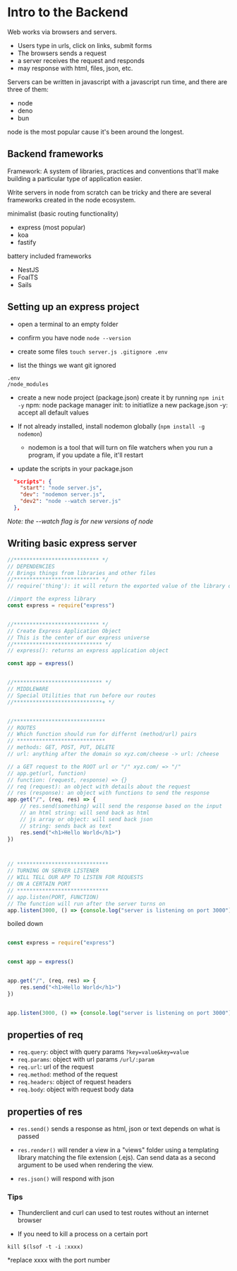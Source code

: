 # Intro to the Backend

Web works via browsers and servers.

- Users type in urls, click on links, submit forms
- The browsers sends a request
- a server receives the request and responds
- may response with html, files, json, etc.

Servers can be written in javascript with a javascript run time, and there are three of them:

- node
- deno
- bun

node is the most popular cause it's been around the longest.

## Backend frameworks

Framework: A system of libraries, practices and conventions that'll make building a particular type of application easier.

Write servers in node from scratch can be tricky and there are several frameworks created in the node ecosystem.

minimalist (basic routing functionality)
- express (most popular)
- koa
- fastify

battery included frameworks
- NestJS
- FoalTS
- Sails

## Setting up an express project

- open a terminal to an empty folder

- confirm you have node `node --version`

- create some files `touch server.js .gitignore .env`

- list the things we want git ignored

```
.env
/node_modules
```

- create a new node project (package.json) create it by running `npm init -y`
    npm: node package manager
    init: to initiatlize a new package.json
    -y: accept all default values

- If not already installed, install nodemon globally (`npm install -g nodemon`)
    - nodemon is a tool that will turn on file watchers when you run a program, if you update a file, it'll restart

- update the scripts in your package.json

```json
  "scripts": {
    "start": "node server.js",
    "dev": "nodemon server.js",
    "dev2": "node --watch server.js"
  },
```

_Note: the --watch flag is for new versions of node_

## Writing basic express server

```js
//*************************** */
// DEPENDENCIES
// Brings things from libraries and other files
//*************************** */
// require('thing'): it will return the exported value of the library or file we specify

//import the express library
const express = require("express")


//*************************** */
// Create Express Application Object
// This is the center of our express universe
//**************************** */
// express(): returns an express application object

const app = express()


//**************************** */
// MIDDLEWARE
// Special Utilities that run before our routes
//****************************+ */


//*****************************
// ROUTES
// Which function should run for differnt (method/url) pairs
// ****************************
// methods: GET, POST, PUT, DELETE
// url: anything after the domain so xyz.com/cheese -> url: /cheese

// a GET request to the ROOT url or "/" xyz.com/ => "/"
// app.get(url, function)
// function: (request, response) => {}
// req (request): an object with details about the request
// res (response): an object with functions to send the response
app.get("/", (req, res) => {
    // res.send(something) will send the response based on the input
    // an html string: will send back as html
    // js array or object: will send back json
    // string: sends back as text
    res.send("<h1>Hello World</h1>")
})



// *****************************
// TURNING ON SERVER LISTENER
// WILL TELL OUR APP TO LISTEN FOR REQUESTS
// ON A CERTAIN PORT
// *****************************
// app.listen(PORT, FUNCTION)
// The function will run after the server turns on
app.listen(3000, () => {console.log("server is listening on port 3000")})
```

boiled down

```js

const express = require("express")


const app = express()


app.get("/", (req, res) => {
    res.send("<h1>Hello World</h1>")
})


app.listen(3000, () => {console.log("server is listening on port 3000")})
```

## properties of req

- `req.query`: object with query params `?key=value&key=value`
- `req.params`: object with url params `/url/:param`
- `req.url`: url of the request
- `req.method`: method of the request
- `req.headers`: object of request headers
- `req.body`: object with request body data

## properties of res

- `res.send()` sends a response as html, json or text depends on what is passed

- `res.render()` will render a view in a "views" folder using a templating library matching the file extension (.ejs). Can send data as a second argument to be used when rendering the view.

- `res.json()` will respond with json

### Tips

- Thunderclient and curl can used to test routes without an internet browser

- If you need to kill a process on a certain port

```
kill $(lsof -t -i :xxxx)
```
*replace xxxx with the port number